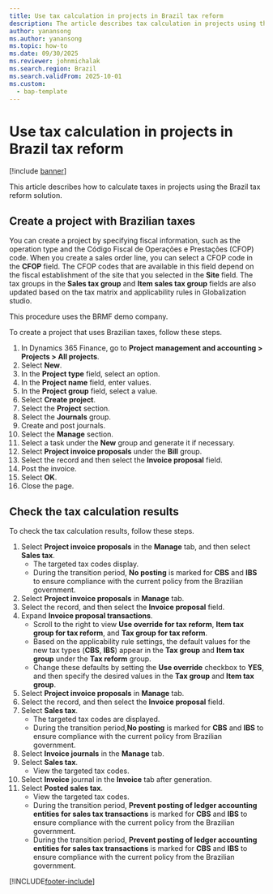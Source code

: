 ```yaml
---
title: Use tax calculation in projects in Brazil tax reform
description: The article describes tax calculation in projects using the Brazil tax reform solution
author: yanansong
ms.author: yanansong
ms.topic: how-to
ms.date: 09/30/2025
ms.reviewer: johnmichalak
ms.search.region: Brazil
ms.search.validFrom: 2025-10-01
ms.custom: 
  - bap-template
---
```


# Use tax calculation in projects in Brazil tax reform

[!include [banner](../../includes/banner.md)]

This article describes how to calculate taxes in projects using the Brazil tax reform solution.

## Create a project with Brazilian taxes

You can create a project by specifying fiscal information, such as the operation type and the Código Fiscal de Operações e Prestações (CFOP) code. When you create a sales order line, you can select a CFOP code in the **CFOP** field. The CFOP codes that are available in this field depend on the fiscal establishment of the site that you selected in the **Site** field. The tax groups in the **Sales tax group** and **Item sales tax group** fields are also updated based on the tax matrix and applicability rules in Globalization studio. 

This procedure uses the BRMF demo company.

To create a project that uses Brazilian taxes, follow these steps.

1. In Dynamics 365 Finance, go to **Project management and accounting > Projects > All projects**.
1. Select **New**.
1. In the **Project type** field, select an option.
1. In the **Project name** field, enter values.
1. In the **Project group** field, select a value.
1. Select **Create project**.
1. Select the **Project** section.
1. Select the **Journals** group.
1. Create and post journals.
1. Select the **Manage** section.
1. Select a task under the **New** group and generate it if necessary.
1. Select **Project invoice proposals** under the **Bill** group.
1. Select the record and then select the **Invoice proposal** field.
1. Post the invoice.
1. Select **OK**.
1. Close the page.

## Check the tax calculation results

To check the tax calculation results, follow these steps.

1. Select **Project invoice proposals** in the **Manage** tab, and then select **Sales tax**.
   - The targeted tax codes display. 
   - During the transition period, **No posting** is marked for **CBS** and **IBS** to ensure compliance with the current policy from the Brazilian government.
1. Select **Project invoice proposals** in **Manage** tab.
1. Select the record, and then select the **Invoice proposal** field.
1. Expand **Invoice proposal transactions**.
   - Scroll to the right to view **Use override for tax reform**, **Item tax group for tax reform**, and **Tax group for tax reform**.
   - Based on the applicability rule settings, the default values for the new tax types (**CBS**, **IBS**) appear in the **Tax group** and **Item tax group** under the **Tax reform** group.
   - Change these defaults by setting the **Use override** checkbox to **YES**, and then specify the desired values in the **Tax group** and **Item tax group**.
1. Select **Project invoice proposals** in **Manage** tab.
1. Select the record, and then select the **Invoice proposal** field.
1. Select **Sales tax**.
   - The targeted tax codes are displayed. 
   - During the transition period,**No posting** is marked for **CBS** and **IBS** to ensure compliance with the current policy from Brazilian government.
1. Select **Invoice journals** in the **Manage** tab.
1. Select **Sales tax**.
   - View the targeted tax codes. 
1. Select **Invoice** journal in the **Invoice** tab after generation.
1. Select **Posted sales tax**.
   - View the targeted tax codes.
   - During the transition period, **Prevent posting of ledger accounting entities for sales tax transactions** is marked for **CBS** and **IBS** to ensure compliance with the current policy from the Brazilian government.
   - During the transition period, **Prevent posting of ledger accounting entities for sales tax transactions** is marked for **CBS** and **IBS** to ensure compliance with the current policy from the Brazilian government.
   
[!INCLUDE[footer-include](../../../includes/footer-banner.md)]
